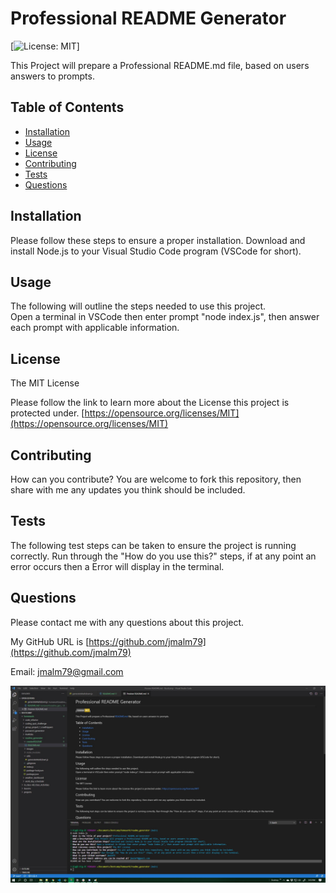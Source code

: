 
# Professional README Generator

  [![License: MIT](https://img.shields.io/badge/License-MIT-yellow.svg)]

  This Project will prepare a Professional README.md file, based on users answers to prompts.

  ## Table of Contents
  * [Installation](#Installation)
  * [Usage](#Usage)
  * [License](#License)
  * [Contributing](#Contributing)
  * [Tests](#Tests)
  * [Questions](#Questions)

## Installation

Please follow these steps to ensure a proper installation. 
Download and install Node.js to your Visual Studio Code program (VSCode for short).

## Usage

The following will outline the steps needed to use this project.  
Open a terminal in VSCode then enter prompt "node index.js", then answer each prompt with applicable information.

## License
The MIT License

Please follow the link to learn more about the License this project is protected under. 
[https://opensource.org/licenses/MIT](https://opensource.org/licenses/MIT)

## Contributing

How can you contribute? 
You are welcome to fork this repository, then share with me any updates you think should be included. 

## Tests

The following test steps can be taken to ensure the project is running correctly. 
Run through the "How do you use this?" steps, if at any point an error occurs then a Error will display in the terminal.

## Questions

Please contact me with any questions about this project. 

My GitHub URL is [https://github.com/jmalm79](https://github.com/jmalm79)

Email: jmalm79@gmail.com

![ScreenShot of this Project.](images/projectScreenShot.jpg)
